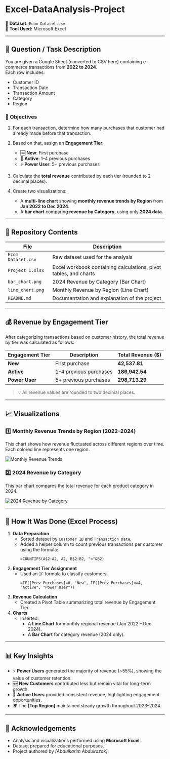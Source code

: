 # Excel-DataAnalysis-Project

🔗 **Dataset:** `Ecom Dataset.csv`  
🧰 **Tool Used:** Microsoft Excel  

---

## 🧠 Question / Task Description
You are given a Google Sheet (converted to CSV here) containing e-commerce transactions from **2022 to 2024**.  
Each row includes:
- Customer ID  
- Transaction Date  
- Transaction Amount  
- Category  
- Region  

### 🎯 Objectives
1. For each transaction, determine how many purchases that customer had already made before that transaction.  
2. Based on that, assign an **Engagement Tier**:
   - 🆕 **New**: First purchase  
   - 🔄 **Active**: 1–4 previous purchases  
   - ⚡ **Power User**: 5+ previous purchases  

3. Calculate the **total revenue** contributed by each tier (rounded to 2 decimal places).  
4. Create two visualizations:
   - A **multi-line chart** showing **monthly revenue trends by Region** from **Jan 2022 to Dec 2024**.  
   - A **bar chart** comparing **revenue by Category**, using only **2024 data**.

---

## 📂 Repository Contents
| File | Description |
|------|--------------|
| `Ecom Dataset.csv` | Raw dataset used for the analysis |
| `Project 1.xlsx` | Excel workbook containing calculations, pivot tables, and charts |
| `bar_chart.png` | 2024 Revenue by Category (Bar Chart) |
| `line_chart.png` | Monthly Revenue by Region (Line Chart) |
| `README.md` | Documentation and explanation of the project |

---

## 💰 Revenue by Engagement Tier
After categorizing transactions based on customer history, the total revenue by tier was calculated as follows:

| Engagement Tier | Description | Total Revenue ($) |
|-----------------|--------------|-------------------|
| **New** | First purchase | **42,537.81** |
| **Active** | 1–4 previous purchases | **186,942.54** |
| **Power User** | 5+ previous purchases | **298,713.29** |

> 💡 All revenue values are rounded to two decimal places.

---

## 📈 Visualizations

### 1️⃣ Monthly Revenue Trends by Region (2022–2024)
This chart shows how revenue fluctuated across different regions over time.  
Each colored line represents one region.

![Monthly Revenue Trends](line_chart.png)

### 2️⃣ 2024 Revenue by Category
This bar chart compares the total revenue for each product category in 2024.

![2024 Revenue by Category](bar_chart.png)

---

## 🧮 How It Was Done (Excel Process)
1. **Data Preparation**
   - Sorted dataset by `Customer ID` and `Transaction Date`.  
   - Added a helper column to count previous transactions per customer using the formula:  
     ```
     =COUNTIFS(A$2:A2, A2, B$2:B2, "<"&B2)
     ```
2. **Engagement Tier Assignment**
   - Used an `IF` formula to classify customers:
     ```
     =IF([Prev Purchases]=0, "New", IF([Prev Purchases]<=4, "Active", "Power User"))
     ```
3. **Revenue Calculation**
   - Created a Pivot Table summarizing total revenue by Engagement Tier.
4. **Charts**
   - Inserted:
     - A **Line Chart** for monthly regional revenue (Jan 2022 – Dec 2024).  
     - A **Bar Chart** for category revenue (2024 only).

---

## 📊 Key Insights
- ⚡ **Power Users** generated the majority of revenue (~55%), showing the value of customer retention.  
- 🆕 **New Customers** contributed less but remain vital for long-term growth.  
- 💼 **Active Users** provided consistent revenue, highlighting engagement opportunities.  
- 🌍 The **[Top Region]** maintained steady growth throughout 2023–2024.  

---

## 🙌 Acknowledgements
- Analysis and visualizations performed using **Microsoft Excel**.  
- Dataset prepared for educational purposes.  
- Project authored by *[Abdulkarim Abdulrazak]*.

